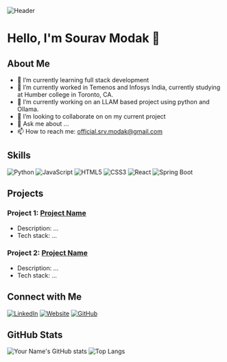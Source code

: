 ![Header](https://img.shields.io/badge/Your_Name-Welcome_to_my_GitHub_Profile-blue)

# Hello, I'm Sourav Modak 👋

## About Me

- 🌱 I’m currently learning full stack development
- 💼 I’m currently worked in Temenos and Infosys India, currently studying at Humber college in Toronto, CA.
- 🔭 I’m currently working on an LLAM based project using python and Ollama.
- 👯 I’m looking to collaborate on on my current project
- 💬 Ask me about ...
- 📫 How to reach me: [official.srv.modak@gmail.com](mailto:official.srv.modak@gmail.com)


## Skills

![Python](https://img.shields.io/badge/-Python-000?&logo=Python)
![JavaScript](https://img.shields.io/badge/-JavaScript-000?&logo=JavaScript)
![HTML5](https://img.shields.io/badge/-HTML5-000?&logo=HTML5)
![CSS3](https://img.shields.io/badge/-CSS3-000?&logo=CSS3)
![React](https://img.shields.io/badge/-React-000?&logo=React)
![Spring Boot](https://img.shields.io/badge/-Node.js-000?&logo=Spring)

## Projects

### Project 1: [Project Name](link)
- Description: ...
- Tech stack: ...

### Project 2: [Project Name](link)
- Description: ...
- Tech stack: ...

## Connect with Me

[![LinkedIn](https://img.shields.io/badge/LinkedIn-000?style=flat&logo=LinkedIn)](https://www.linkedin.com/in/sourav-modak-b54316161/)
[![Website](https://img.shields.io/badge/Website-000?style=flat&logo=google-chrome)](https://modakflix.com)
[![GitHub](https://img.shields.io/badge/GitHub-000?style=flat&logo=GitHub)](https://github.com/official-srv-modak)

## GitHub Stats

![Your Name's GitHub stats](https://github-readme-stats.vercel.app/api?username=official-srv-modak&show_icons=true&theme=radical)
![Top Langs](https://github-readme-stats.vercel.app/api/top-langs/?username=official-srv-modak&layout=compact&theme=radical)

